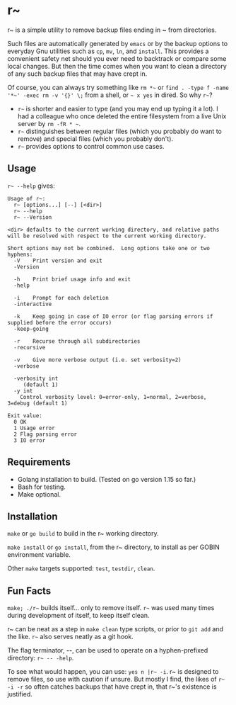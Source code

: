 r~
==

r~ is a simple utility to remove backup files ending in __~__ from
directories.

Such files are automatically generated by `emacs` or by the backup
options to everyday Gnu utilities such as `cp`, `mv`, `ln`, and
`install`.  This provides a convenient safety net should you ever need
to backtrack or compare some local changes.  But then the time comes
when you want to clean a directory of any such backup files that may
have crept in.

Of course, you can always try something like `rm *~` or `find . -type
f -name '*~' -exec rm -v '{}' \;` from a shell, or `~ x yes` in dired.
So why `r~`?

* `r~` is shorter and easier to type (and you may end up typing it a
  lot).  I had a colleague who once deleted the entire filesystem from
  a live Unix server by `rm -fR * ~`.
* `r~` distinguishes between regular files (which you probably do want
  to remove) and special files (which you probably don't).
* `r~` provides options to control common use cases.

Usage
-----

`r~ --help` gives:

```
Usage of r~:
  r~ [options...] [--] [<dir>]
  r~ --help
  r~ --Version

<dir> defaults to the current working directory, and relative paths
will be resolved with respect to the current working directory.

Short options may not be combined.  Long options take one or two hyphens:
  -V	Print version and exit
  -Version

  -h	Print brief usage info and exit
  -help

  -i	Prompt for each deletion
  -interactive

  -k	Keep going in case of IO error (or flag parsing errors if supplied before the error occurs)
  -keep-going

  -r	Recurse through all subdirectories
  -recursive

  -v	Give more verbose output (i.e. set verbosity=2)
  -verbose

  -verbosity int
	 (default 1)
  -y int
	Control verbosity level: 0=error-only, 1=normal, 2=verbose, 3=debug (default 1)

Exit value:
  0 OK
  1 Usage error
  2 Flag parsing error
  3 IO error
```

Requirements
------------

* Golang installation to build.  (Tested on go version 1.15 so far.)
* Bash for testing.
* Make optional.

Installation
------------

`make` or `go build` to build in the r~ working directory.

`make install` or `go install`, from the r~ directory, to install as
per GOBIN environment variable.

Other `make` targets supported: `test`, `testdir`, `clean`.

Fun Facts
---------

`make; ./r~` builds itself... only to remove itself.  `r~` was used
many times during development of itself, to keep itself clean.

r~ can be neat as a step in `make clean` type scripts, or prior to
`git add` and the like.  `r~` also serves neatly as a git hook.

The flag terminator, __--__, can be used to operate on a
hyphen-prefixed directory: `r~ -- -help`.

To see what would happen, you can use: `yes n |r~ -i`.  r~ is designed
to remove files, so use with caution if unsure.  But mostly I find,
the likes of `r~ -i -r` so often catches backups that have crept in,
that r~'s existence is justified.
